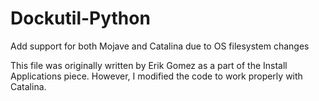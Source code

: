 # Dockutil-Python
Add support for both Mojave and Catalina due to OS filesystem changes

This file was originally written by Erik Gomez as a part of the Install Applications piece. However, I modified the code to work properly with Catalina. 
